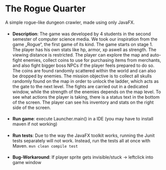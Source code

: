 # The Rogue Quarter

A simple rogue-like dungeon crawler, made using only JavaFX.
####
- **Description**: 
  The game was developed by 4 students in the second semester of computer science media.
  We took our inspiration from the game „Rogue“, the first game of its kind. The game starts on stage 1. The player has his own stats like hp, armor, xp aswell as strength. The viewing distance is restricted. The player can explore the map and auto-fight enemies, collect coins to use for purchasing items from merchants, and also fight bigger boss NPCs if the player feels prepared to do so. The coins are found randomly scattered within the world and can also be dropped by enemies. The mission objective is to collect all skulls randomly found on the map in order to unlock the ladder, which acts as the gate to the next level. The fights are carried out in a dedicated window, while the strength of the enemies depends on the map level. To see what actions the player is taking, there is a status text in the bottom of the screen. The player can see his inventory and stats on the right side of the screen.
####
- **Run game**: execute Launcher.main() in a IDE (you may have to install maven if not working)
####
- **Run tests**: Due to the way the JavaFX toolkit works, running the Junit tests separately will not work. Instead, run the tests all at once with Maven.
`mvn clean compile test`
####
- **Bug-Workaround**: If player sprite gets invisible/stuck -> leftclick into game window